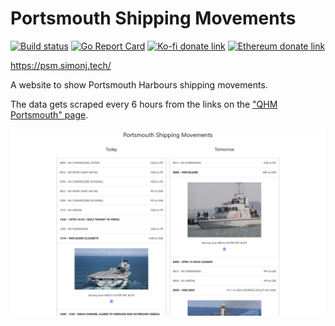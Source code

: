 # Portsmouth Shipping Movements

[![Build status](https://github.com/psidex/PortsmouthShippingMovements/workflows/CI/badge.svg)](https://github.com/psidex/PortsmouthShippingMovements/actions)
[![Go Report Card](https://goreportcard.com/badge/github.com/psidex/PortsmouthShippingMovements)](https://goreportcard.com/report/github.com/psidex/PortsmouthShippingMovements)
[![Ko-fi donate link](https://img.shields.io/badge/Donate-Coffee-orange.svg?style=flat&colorA=35383d)](https://ko-fi.com/M4M18XB1)
[![Ethereum donate link](https://img.shields.io/badge/Donate-Ether-5965a2.svg?style=flat&colorA=35383d)](https://etherscan.io/address/0x54A8Fe0C28B9DD4940266A78d70f11B621735A97)

https://psm.simonj.tech/

A website to show Portsmouth Harbours shipping movements.

The data gets scraped every 6 hours from the links on the ["QHM Portsmouth" page](https://www.royalnavy.mod.uk/qhm/portsmouth/shipping-movements).

![demo image](./demo.png)
